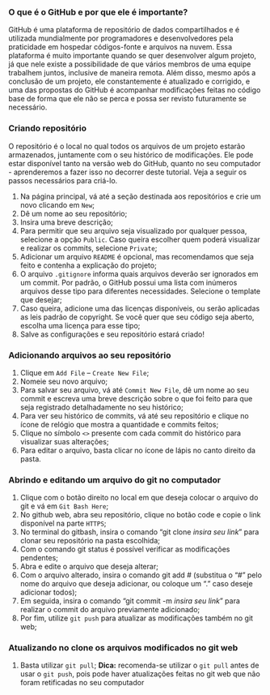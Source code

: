 ### O que é o GitHub e por que ele é importante?

  GitHub é uma plataforma de repositório de dados compartilhados e é utilizada mundialmente por programadores e desenvolvedores pela praticidade em hospedar códigos-fonte e arquivos na nuvem. Essa plataforma é muito importante quando se quer desenvolver algum projeto, já que nele existe a possibilidade de que vários membros de uma equipe trabalhem juntos, inclusive de maneira remota. Além disso, mesmo após a conclusão de um projeto, ele constantemente é atualizado e corrigido, e uma das propostas do GitHub é acompanhar modificações feitas no código base de forma que ele não se perca e possa ser revisto futuramente se necessário.
  
### Criando repositório

  O repositório é o local no qual todos os arquivos de um projeto estarão armazenados, juntamente com o seu histórico de modificações. Ele pode estar disponível tanto na versão web do GitHub, quanto no seu computador - aprenderemos a fazer isso no decorrer deste tutorial. Veja a seguir os passos necessários para criá-lo.

1.	Na página principal, vá até a seção destinada aos repositórios e crie um novo clicando em `New`;
2.	Dê um nome ao seu repositório;
3.	Insira uma breve descrição;
4.	Para permitir que seu arquivo seja visualizado por qualquer pessoa, selecione a opção `Public`. Caso queira escolher quem poderá visualizar e realizar os commits, selecione `Private`;
5.	Adicionar um arquivo `README` é opcional, mas recomendamos que seja feito e contenha a explicação do projeto;
6.	O arquivo `.gitignore` informa quais arquivos deverão ser ignorados em um commit. Por padrão, o GitHub possui uma lista com inúmeros arquivos desse tipo para diferentes necessidades. Selecione o template que desejar;
7.	Caso queira, adicione uma das licenças disponíveis, ou serão aplicadas as leis padrão de copyright. Se você quer que seu código seja aberto, escolha uma licença para esse tipo;
8.	Salve as configurações e seu repositório estará criado!

### Adicionando arquivos ao seu repositório

1.	Clique em `Add File` – `Create New File`;
2.	Nomeie seu novo arquivo;
3.	Para salvar seu arquivo, vá até `Commit New File`, dê um nome ao seu commit e escreva uma breve descrição sobre o que foi feito para que seja registrado detalhadamente no seu histórico;
4.	Para ver seu histórico de commits, vá até seu repositório e clique no ícone de relógio que mostra a quantidade e commits feitos;
5.	Clique no símbolo `<>` presente com cada commit do histórico para visualizar suas alterações;
6.	Para editar o arquivo, basta clicar no ícone de lápis no canto direito da pasta.

### Abrindo e editando um arquivo do git no computador

1.	Clique com o botão direito no local em que deseja colocar o arquivo do git e vá em `Git Bash Here`;
2.	No github web, abra seu repositório, clique no botão code e copie o link disponível na parte `HTTPS`;
3.	No terminal do gitbash, insira o comando “git clone *insira seu link*” para clonar seu repositório na pasta escolhida;
4.	Com o comando git status é possível verificar as modificações pendentes;
5.	Abra e edite o arquivo que deseja alterar;
6.	Com o arquivo alterado, insira o comando git add # (substitua o “#” pelo nome do arquivo que deseja adicionar, ou coloque um “.” caso deseje adicionar todos);
7.	Em seguida, insira o comando “git commit -m *insira seu link*” para realizar o commit do arquivo previamente adicionado;
8.	Por fim, utilize `git push` para atualizar as modificações também no git web;

### Atualizando no clone os arquivos modificados no git web

1.	Basta utilizar `git pull`;
**Dica:** recomenda-se utilizar o `git pull` antes de usar o `git push`, pois pode haver atualizações feitas no git web que não foram retificadas no seu computador
